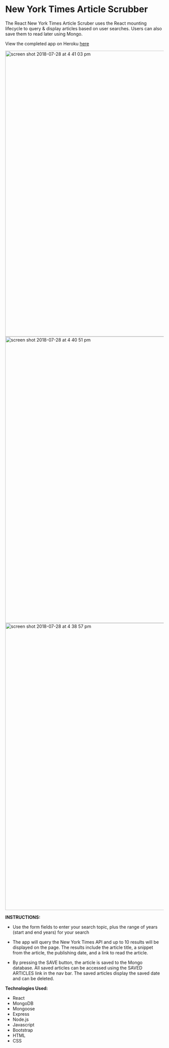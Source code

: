 # New York Times Article Scrubber

The React New York Times Article Scruber uses the React mounting lifecycle to query & display articles based on user searches. Users can also save them to read later using Mongo.

View the completed app on Heroku <a href="http://bit.ly/rosenytscrubber">here</a>

<img width="909" alt="screen shot 2018-07-28 at 4 41 03 pm" src="https://user-images.githubusercontent.com/34491285/43360869-f221e93c-9285-11e8-9e1a-11dbe63b3886.png">
<img width="911" alt="screen shot 2018-07-28 at 4 40 51 pm" src="https://user-images.githubusercontent.com/34491285/43360871-f62f64b4-9285-11e8-98ef-5bf08d335b68.png">
<img width="913" alt="screen shot 2018-07-28 at 4 38 57 pm" src="https://user-images.githubusercontent.com/34491285/43360872-fa7b0ec4-9285-11e8-892d-c4d369256627.png">

**INSTRUCTIONS:**

* Use the form fields to enter your search topic, plus the range of years (start and end years) for your search

* The app will query the New York Times API and up to 10 results will be displayed on the page. The results include the article title, a snippet from the article, the publishing date, and a link to read the article.

* By pressing the SAVE button, the article is saved to the Mongo database. All saved articles can be accessed using the SAVED ARTICLES link in the nav bar. The saved articles display the saved date and can be deleted.
  
**Technologies Used:**
* React
* MongoDB
* Mongoose
* Express
* Node.js
* Javascript
* Bootstrap
* HTML
* CSS
